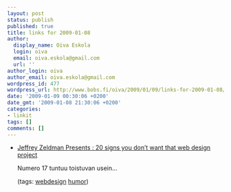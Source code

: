 ```yaml
---
layout: post
status: publish
published: true
title: links for 2009-01-08
author:
  display_name: Oiva Eskola
  login: oiva
  email: oiva.eskola@gmail.com
  url: ''
author_login: oiva
author_email: oiva.eskola@gmail.com
wordpress_id: 477
wordpress_url: http://www.bobs.fi/oiva/2009/01/09/links-for-2009-01-08/
date: '2009-01-09 00:30:06 +0200'
date_gmt: '2009-01-08 21:30:06 +0200'
categories:
- linkit
tags: []
comments: []
---
```

<ul class="delicious">
<li>
<div class="delicious-link"><a href="http://www.zeldman.com/2008/12/04/20-signs-you-dont-want-that-web-design-project/">Jeffrey Zeldman Presents : 20 signs you don&rsquo;t want that web design project</a></div></p>
<div class="delicious-extended">Numero 17 tuntuu toistuvan usein...</div></p>
<div class="delicious-tags">(tags: <a href="http://delicious.com/oiva/webdesign">webdesign</a> <a href="http://delicious.com/oiva/humor">humor</a>)</div><br />
            </li></ul>

